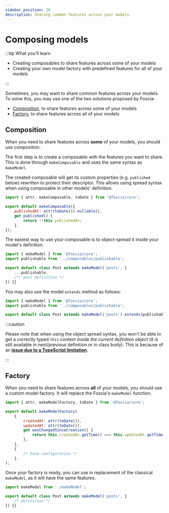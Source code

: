 ```yaml
---
sidebar_position: 20
description: Sharing common features across your models.
---
```


# Composing models

:::tip What you'll learn

-   Creating composables to share features across some of your models
-   Creating your own model factory with predefined features for all of your
    models

:::

Sometimes, you may want to share common features across your models. To solve
this, you may use one of the two solutions proposed by Foscia:

-   [Composition](#composition), to share features across some of your models
-   [Factory](#factory), to share features across all of your models

## Composition

When you need to share features across **some** of your models, you should use
composition.

The first step is to create a composable with the features you want to share.
This is done through `makeComposable` and uses the same syntax as `makeModel`.

The created composable will get its custom properties (e.g. `published` below)
rewritten to protect their descriptor. This allows using spread syntax when
using composable in other models' definition.

```javascript title="composables/publishable.js"
import { attr, makeComposable, toDate } from '@foscia/core';

export default makeComposable({
    publishedAt: attr(toDate()).nullable(),
    get published() {
        return !!this.publishedAt;
    },
});
```

The easiest way to use your composable is to object-spread it inside your
model's definition.

```javascript title="models/post.js"
import { makeModel } from '@foscia/core';
import publishable from '../composables/publishable';

export default class Post extends makeModel('posts', {
    ...publishable,
    /** post definition */
}) {}
```

You may also use the model `extends` method as follows:

```javascript title="models/post.js"
import { makeModel } from '@foscia/core';
import publishable from '../composables/publishable';

export default class Post extends makeModel('posts').extends(publishable) {}
```

:::caution

Please note that when using the object spread syntax, you won't be able to get a
correctly typed `this` context _inside the current definition object_ (it is
still available in next/previous definition or in class body). This is because
of an
[**issue due to a TypeScript limitation**](https://github.com/foscia-dev/foscia/issues/6).

:::

## Factory

When you need to share features across **all** of your models, you should use a
custom model factory. It will replace the Foscia's `makeModel` function.

```javascript title="makeModel.js"
import { attr, makeModelFactory, toDate } from '@foscia/core';

export default makeModelFactory(
    {
        createdAt: attr(toDate()),
        updatedAt: attr(toDate()),
        get wasChangedSinceCreation() {
            return this.createdAt.getTime() === this.updatedAt.getTime();
        },
    },
    {
        /* base configuration */
    },
);
```

Once your factory is ready, you can use in replacement of the classical
`makeModel`, as it will have the same features.

```javascript
import makeModel from './makeModel';

export default class Post extends makeModel('posts', {
    /* definition */
}) {}
```
